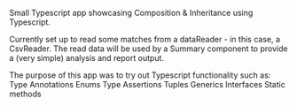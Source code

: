 Small Typescript app showcasing Composition & Inheritance using Typescript.

Currently set up to read some matches from a dataReader - in this case, a CsvReader.
The read data will be used by a Summary component to provide a (very simple) analysis and report output.

The purpose of this app was to try out Typescript functionality such as:
Type Annotations
Enums
Type Assertions
Tuples
Generics
Interfaces
Static methods